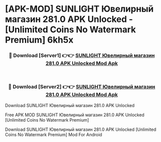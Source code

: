 # [APK-MOD] SUNLIGHT  Ювелирный магазин 281.0 APK Unlocked - [Unlimited Coins No Watermark Premium] 6kh5x



<div align="center">
<h3>🔴 Download [Server1] 👉👉 <a href="https://momento.my/?title=SUNLIGHT__Ювелирный_магазин_281.0_APK_Unlocked">SUNLIGHT  Ювелирный магазин 281.0 APK Unlocked Mod Apk</a></h3><br>

<h3>🔴 Download [Server2] 👉👉 <a href="https://momento.my/?title=SUNLIGHT__Ювелирный_магазин_281.0_APK_Unlocked">SUNLIGHT  Ювелирный магазин 281.0 APK Unlocked Mod Apk</a></h3>
</div>



Download SUNLIGHT  Ювелирный магазин 281.0 APK Unlocked 

Free APK MOD SUNLIGHT  Ювелирный магазин 281.0 APK Unlocked [Unlimited Coins No Watermark Premium]

Download SUNLIGHT  Ювелирный магазин 281.0 APK Unlocked [Unlimited Coins No Watermark Premium] Mod For Android

